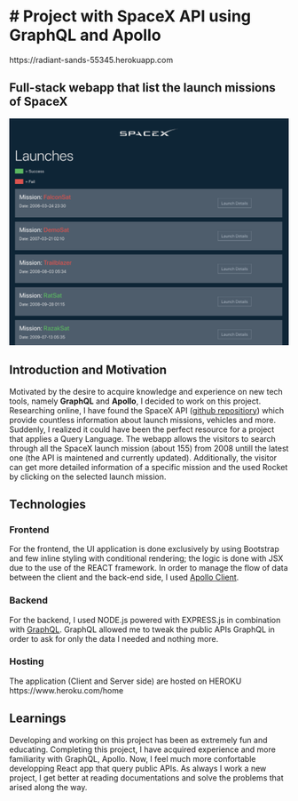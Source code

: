 <h1># Project with SpaceX API using GraphQL and Apollo</h1>
https://radiant-sands-55345.herokuapp.com

<h2>Full-stack webapp that list the launch missions of SpaceX</h2>

![alt text](client/src/Media/Preview1.png)

<h2>Introduction and Motivation </h2>
Motivated by the desire to acquire knowledge and experience on new tech tools, namely <strong>GraphQL</strong> and <strong>Apollo</strong>, I decided to work on this project.
Researching online, I have found the SpaceX API (<a target="_blank" href="https://github.com/r-spacex/SpaceX-API" >github repositiory</a>) which provide countless information about launch missions, vehicles and more. Suddenly, I realized it could have been the perfect resource for a project that applies a Query Language.
The webapp allows the visitors to search through all the SpaceX launch mission (about 155) from 2008 untill the latest one (the API is maintened and currently updated).
Additionally, the visitor can get more detailed information of a specific mission and the used Rocket by clicking on the selected launch mission.

<h2>Technologies</h2>
<h3>Frontend</h3>
For the frontend, the UI application is done exclusively by using Bootstrap and few inline styling with conditional rendering; the logic is done with JSX due to the use of the REACT framework. In order to manage the flow of data between the client and the back-end side, I used <a href="https://www.apollographql.com/docs/react">Apollo Client</a>.

<h3>Backend</h3>

For the backend, I used NODE.js powered with EXPRESS.js in combination with <a href="https://graphql.org/">GraphQL</a>. GraphQL allowed me to tweak the public APIs GraphQL in order to ask for only the data I needed and nothing more.

<h3>Hosting</h3>
The application (Client and Server side) are hosted on HEROKU https://www.heroku.com/home

<h2>Learnings</h2>

Developing and working on this project has been as extremely fun and educating. Completing this project, I have acquired experience and more familiarity with GraphQL, Apollo. Now, I feel much more confortable developping React app that query public APIs.
As always I work a new project, I get better at reading documentations and solve the problems that arised along the way.
